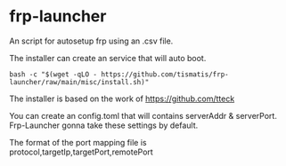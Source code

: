 # frp-launcher
An script for autosetup frp using an .csv file.

The installer can create an service that will auto boot. 
```shell
bash -c "$(wget -qLO - https://github.com/tismatis/frp-launcher/raw/main/misc/install.sh)"
```
The installer is based on the work of https://github.com/tteck

You can create an config.toml that will contains serverAddr & serverPort.
Frp-Launcher gonna take these settings by default.

The format of the port mapping file is protocol,targetIp,targetPort,remotePort
